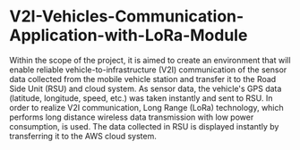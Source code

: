 # V2I-Vehicles-Communication-Application-with-LoRa-Module
Within the scope of the project, it is aimed to create an environment that will enable reliable vehicle-to-infrastructure (V2I) communication of the sensor data collected from the mobile vehicle station and transfer it to the Road Side Unit (RSU) and cloud system. As sensor data, the vehicle's GPS data (latitude, longitude, speed, etc.) was taken instantly and sent to RSU. In order to realize V2I communication, Long Range (LoRa) technology, which performs long distance wireless data transmission with low power consumption, is used. The data collected in RSU is displayed instantly by transferring it to the AWS cloud system.
